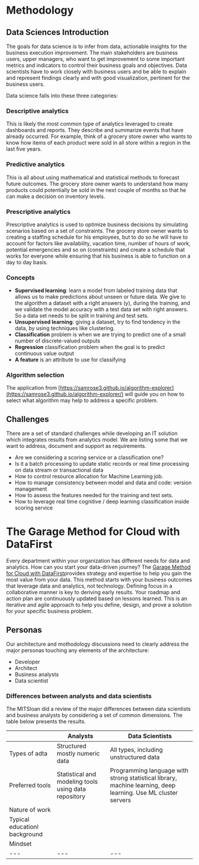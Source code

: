 # Methodology

## Data Sciences Introduction

The goals for data science is to infer from data, actionable insights for the business execution improvement. The main stakeholders are business users, upper managers, who want to get improvement to some important metrics and indicators to control their business goals and objectives. Data scientists have to work closely with business users and be able to explain and represent findings clearly and with good visualization, pertinent for the business users.

Data science falls into these three categories:

### Descriptive analytics

This is likely the most common type of analytics leveraged to create dashboards and reports. They describe and summarize events that have already occurred. For example, think of a grocery store owner who wants to know how items of each product were sold in all store within a region in the last five years.

### Predictive analytics

This is all about using mathematical and statistical methods to forecast future outcomes. The grocery store owner wants to understand how many products could potentially be sold in the next couple of months so that he can make a decision on inventory levels.

### Prescriptive analytics

Prescriptive analytics is used to optimize business decisions by simulating scenarios based on a set of constraints. The grocery store owner  wants to creating a staffing schedule for his employees, but to do so he will have to account for factors like availability, vacation time, number of hours of work, potential emergencies and so on (constraints) and create a schedule that works for everyone while ensuring that his business is able to function on a day to day basis.

### Concepts

* **Supervised learning**: learn a model from labeled training data that allows us to make predictions about unseen or future data. We give to the algorithm a dataset with a right answers (y), during the training, and we validate the model accuracy with a test data set with right answers. So a data set needs to be split in training and test sets.
* **Unsupervised learning**: giving a dataset, try to find tendency in the data, by using techniques like clustering.
* **Classification** problem is when we are trying to predict one of a small number of discrete-valued outputs
* **Regression** classification problem when the goal is to predict continuous value output
* **A feature** is an attribute to use for classifying

### Algorithm selection

The application from [https://samrose3.github.io/algorithm-explorer](https://samrose3.github.io/algorithm-explorer/) will guide you on how to select what algorithm may help to address a specific problem.

## Challenges

There are a set of standard challenges while developing an IT solution which integrates results from analytics model. We are listing some that we want to address, document and support as requirements.
* Are we considering a scoring service or a classification one?
* Is it a batch processing to update static records or real time processing on data stream or transactional data
* How to control resource allocation for Machine Learning job.
* How to manage consistency between model and data and code: version management
* How to assess the features needed for the training and test sets.
* How to leverage real time cognitive / deep learning classification inside scoring service

# The Garage Method for Cloud with DataFirst

Every department within your organization has different needs for data and analytics. How can you start your data-driven journey? The [Garage Method for Cloud with DataFirst](https://www.ibm.com/analytics/datafirst)provides strategy and expertise to help you gain the most value from your data. This method starts with your business outcomes that leverage data and analytics, not technology. Defining focus in a collaborative manner is key to deriving early results. Your roadmap and action plan are continuously updated based on lessons learned. This is an iterative and agile approach to help you define, design, and prove a solution for your specific business problem.

## Personas

Our architecture and mothodology discussions need to clearly address the major personas touching any elements of the architecture:

* Developer
* Architect
* Business analysts
* Data scientist

### Differences between analysts and data scientists

The MITSloan did a review of the major differences between data scientists and business analysts by considering a set of common dimensions. The table below presents the results.

|     | Analysts | Data Scientists |
| --- | --- | --- |
| Types of adta | Structured mostly numeric data | All types, including unstructured data | 
| Preferred tools| Statistical and modeling tools using data repository | Programming language with strong statistical library, machine learning, deep learning. Use ML cluster servers| 
| Nature of work | | | 
| Typical educationl background | | | 
| Mindset | | | 
| --- | --- | --- |
